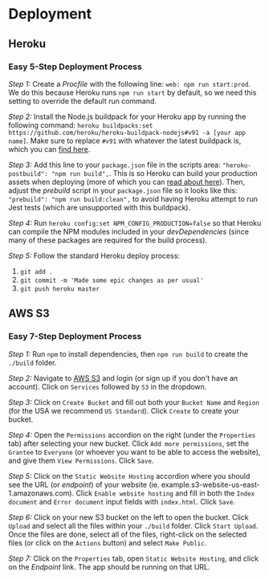 # Deployment

## Heroku

### Easy 5-Step Deployment Process

*Step 1:* Create a _Procfile_ with the following line: `web: npm run start:prod`. We do this because Heroku runs `npm run start` by default, so we need this setting to override the default run command.

*Step 2:* Install the Node.js buildpack for your Heroku app by running the following command: `heroku buildpacks:set https://github.com/heroku/heroku-buildpack-nodejs#v91 -a [your app name]`. Make sure to replace `#v91` with whatever the latest buildpack is, which you can [find here](https://github.com/heroku/heroku-buildpack-nodejs/releases).

*Step 3:* Add this line to your `package.json` file in the scripts area: `"heroku-postbuild": "npm run build",`. This is so Heroku can build your production assets when deploying (more of which you can [read about here](https://devcenter.heroku.com/articles/nodejs-support#heroku-specific-build-steps)). Then, adjust the _prebuild_ script in your `package.json` file so it looks like this: `"prebuild": "npm run build:clean",` to avoid having Heroku attempt to run Jest tests (which are unsupported with this buildpack).

*Step 4:* Run `heroku config:set NPM_CONFIG_PRODUCTION=false` so that Heroku can compile the NPM modules included in your _devDependencies_ (since many of these packages are required for the build process).

*Step 5:* Follow the standard Heroku deploy process:

1. `git add .`
2. `git commit -m 'Made some epic changes as per usual'`
3. `git push heroku master`

## AWS S3

### Easy 7-Step Deployment Process

*Step 1:* Run `npm` to install dependencies, then `npm run build` to create the `./build` folder.

*Step 2:* Navigate to [AWS S3](https://aws.amazon.com/s3) and login (or sign up if you don't have an account). Click on `Services` followed by `S3` in the dropdown.

*Step 3:* Click on `Create Bucket` and fill out both your `Bucket Name` and `Region` (for the USA we recommend `US Standard`). Click `Create` to create your bucket.

*Step 4:* Open the `Permissions` accordion on the right (under the `Properties` tab) after selecting your new bucket. Click `Add more permissions`, set the `Grantee` to `Everyone` (or whoever you want to be able to access the website), and give them `View Permissions`. Click `Save`.

*Step 5:* Click on the `Static Website Hosting` accordion where you should see the URL (or *endpoint*) of your website (ie. example.s3-website-us-east-1.amazonaws.com). Click `Enable website hosting` and fill in both the `Index document` and `Error document` input fields with `index.html`. Click `Save`.

*Step 6:* Click on your new S3 bucket on the left to open the bucket. Click `Upload` and select all the files within your `./build` folder. Click `Start Upload`. Once the files are done, select all of the files, right-click on the selected files (or click on the `Actions` button) and select `Make Public`.

*Step 7:* Click on the `Properties` tab, open `Static Website Hosting`, and click on the *Endpoint* link. The app should be running on that URL.
